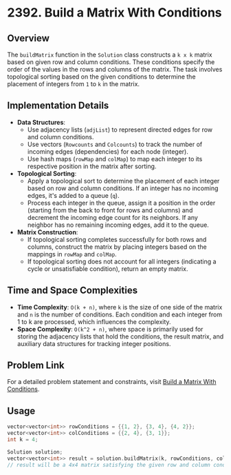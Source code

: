 # 2392. Build a Matrix With Conditions

## Overview
The `buildMatrix` function in the `Solution` class constructs a `k x k` matrix based on given row and column conditions. These conditions specify the order of the values in the rows and columns of the matrix. The task involves topological sorting based on the given conditions to determine the placement of integers from `1` to `k` in the matrix.

## Implementation Details
- **Data Structures**:
  - Use adjacency lists (`adjList`) to represent directed edges for row and column conditions.
  - Use vectors (`Rowcounts` and `Colcounts`) to track the number of incoming edges (dependencies) for each node (integer).
  - Use hash maps (`rowMap` and `colMap`) to map each integer to its respective position in the matrix after sorting.
- **Topological Sorting**:
  - Apply a topological sort to determine the placement of each integer based on row and column conditions. If an integer has no incoming edges, it's added to a queue (`q`).
  - Process each integer in the queue, assign it a position in the order (starting from the back to front for rows and columns) and decrement the incoming edge count for its neighbors. If any neighbor has no remaining incoming edges, add it to the queue.
- **Matrix Construction**:
  - If topological sorting completes successfully for both rows and columns, construct the matrix by placing integers based on the mappings in `rowMap` and `colMap`.
  - If topological sorting does not account for all integers (indicating a cycle or unsatisfiable condition), return an empty matrix.

## Time and Space Complexities
- **Time Complexity**: `O(k + n)`, where `k` is the size of one side of the matrix and `n` is the number of conditions. Each condition and each integer from 1 to k are processed, which influences the complexity.
- **Space Complexity**: `O(k^2 + n)`, where space is primarily used for storing the adjacency lists that hold the conditions, the result matrix, and auxiliary data structures for tracking integer positions.

## Problem Link
For a detailed problem statement and constraints, visit [Build a Matrix With Conditions](https://leetcode.com/problems/build-a-matrix-with-conditions/).

## Usage
```cpp
vector<vector<int>> rowConditions = {{1, 2}, {3, 4}, {4, 2}};
vector<vector<int>> colConditions = {{2, 4}, {3, 1}};
int k = 4;

Solution solution;
vector<vector<int>> result = solution.buildMatrix(k, rowConditions, colConditions);
// result will be a 4x4 matrix satisfying the given row and column conditions
